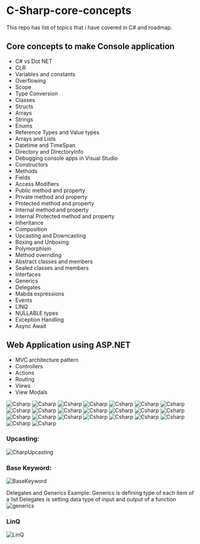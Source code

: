 # C-Sharp-core-concepts
This repo has list of topics that i have covered in C# and roadmap.

## Core concepts to make Console application
- C# vs Dot NET
- CLR
- Variables and constants
- Overflowing
- Scope
- Type Conversion
- Classes
- Structs
- Arrays
- Strings
- Enums
- Reference Types and Value types
- Arrays and Lists
- Datetime and TimeSpan
- Directory and DirectoryInfo
- Debugging console apps in Visual Studio
- Constructors
- Methods
- Fields
- Access Modifiers
- Public method and property
- Private method and property
- Protected method and property
- Internal method and property
- Internal Protected method and property
- Inheritance
- Composition
- Upcasting and Downcasting
- Boxing and Unboxing
- Polymorphism
- Method overriding
- Abstract classes and members
- Sealed classes and members
- Interfaces
- Generics
- Delegates
- Mabda expressions
- Events
- LINQ
- NULLABLE types
- Exception Handling
- Async Await


## Web Application using ASP.NET
- MVC architecture pattern
- Controllers
- Actions
- Routing
- Views
- View Modals

![Csharp](https://github.com/balramsinghindia/tempfiles/blob/main/IMG_7153.jpg?raw=true)
![Csharp](https://github.com/balramsinghindia/tempfiles/blob/main/IMG_7154.jpg?raw=true)
![Csharp](https://github.com/balramsinghindia/tempfiles/blob/main/IMG_7155.jpg?raw=true)
![Csharp](https://github.com/balramsinghindia/tempfiles/blob/main/IMG_7156.jpg?raw=true)
![Csharp](https://github.com/balramsinghindia/tempfiles/blob/main/IMG_7157.jpg?raw=true)
![Csharp](https://github.com/balramsinghindia/tempfiles/blob/main/IMG_7158.jpg?raw=true)
![Csharp](https://github.com/balramsinghindia/tempfiles/blob/main/IMG_7159.jpg?raw=true)
![Csharp](https://github.com/balramsinghindia/tempfiles/blob/main/IMG_7160.jpg?raw=true)
![Csharp](https://github.com/balramsinghindia/tempfiles/blob/main/IMG_7161.jpg?raw=true)
![Csharp](https://github.com/balramsinghindia/tempfiles/blob/main/IMG_7162.jpg?raw=true)
![Csharp](https://github.com/balramsinghindia/tempfiles/blob/main/IMG_7163.jpg?raw=true)
![Csharp](https://github.com/balramsinghindia/tempfiles/blob/main/IMG_7164.jpg?raw=true)
![Csharp](https://github.com/balramsinghindia/tempfiles/blob/main/IMG_7165.jpg?raw=true)
![Csharp](https://github.com/balramsinghindia/tempfiles/blob/main/IMG_7166.jpg?raw=true)
![Csharp](https://github.com/balramsinghindia/tempfiles/blob/main/IMG_7167.jpg?raw=true)
![Csharp](https://github.com/balramsinghindia/tempfiles/blob/main/IMG_7168.jpg?raw=true)
![Csharp](https://github.com/balramsinghindia/tempfiles/blob/main/IMG_7169.jpg?raw=true)
![Csharp](https://github.com/balramsinghindia/tempfiles/blob/main/IMG_7170.jpg?raw=true)
![Csharp](https://github.com/balramsinghindia/tempfiles/blob/main/IMG_7171.jpg?raw=true)
![Csharp](https://github.com/balramsinghindia/tempfiles/blob/main/IMG_7172.jpg?raw=true)
![Csharp](https://github.com/balramsinghindia/tempfiles/blob/main/IMG_7173.jpg?raw=true)
![Csharp](https://github.com/balramsinghindia/tempfiles/blob/main/IMG_7174.jpg?raw=true)
![Csharp](https://github.com/balramsinghindia/tempfiles/blob/main/IMG_7175.jpg?raw=true)


### Upcasting:

![CharpUpcasting](https://raw.githubusercontent.com/balramsinghindia/tempfiles/main/Screenshot%202023-12-01%20at%2011.44.35%20am.png)


### Base Keyword:

![BaseKeyword](https://raw.githubusercontent.com/balramsinghindia/tempfiles/main/Screenshot%202023-12-01%20at%2012.35.35%20pm.png)


Delegates and Generics Example:
Generics is defining type of each item of a list
Delegates is setting data type of input and output of a function
![generics](https://raw.githubusercontent.com/balramsinghindia/tempfiles/main/Screenshot%202023-12-05%20at%2011.17.16%20am.png)


### LinQ
![LinQ](https://raw.githubusercontent.com/balramsinghindia/tempfiles/main/Screenshot%202023-12-06%20at%2011.26.54%20am.png)
